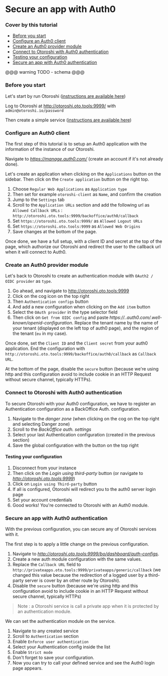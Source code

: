 # Secure an app with Auth0

### Cover by this tutorial
- [Before you start](#before-you-start)
- [Configure an Auth0 client](#configure-an-auth0-client)
- [Create an Auth0 provider module](#create-an-auth0-provider-module)
- [Connect to Otoroshi with Auth0 authentication](#connect-to-otoroshi-with-keycloak-authentication)
- [Testing your configuration](#testing-your-configuration)
- [Secure an app with Auth0 authentication](#secure-an-app-with-keycloak-authentication)

@@@ warning
TODO - schema
@@@

### Before you start

Let's start by run Otoroshi ([instructions are available here](./secure-with-apikey.md#download-otoroshi))

Log to Otoroshi at http://otoroshi.oto.tools:9999/ with `admin@otoroshi.io/password`

Then create a simple service ([instructions are available here](./secure-with-apikey.md#about-the-downstream-example-service))

### Configure an Auth0 client

The first step of this tutorial is to setup an Auth0 application with the information of the instance of our Otoroshi.

Navigate to *https://manage.auth0.com/* (create an account if it's not already done). 

Let's create an application when clicking on the `Applications` button on the sidebar. Then click on the `Create application` button on the right top.

1. Choose `Regular Web Applications` as `Application type`
2. Then set for example `otoroshi-client` as `Name`, and confirm the creation
3. Jump to the `Settings` tab
4. Scroll to the `Application URLs` section and add the following url as `Allowed Callback URLs` : `http://otoroshi.oto.tools:9999/backoffice/auth0/callback`
5. Set `https://otoroshi.oto.tools:9999/` as `Allowed Logout URLs`
6. Set `https://otoroshi.oto.tools:9999` as `Allowed Web Origins` 
7. Save changes at the bottom of the page.

Once done, we have a full setup, with a client ID and secret at the top of the page, which authorize our Otoroshi and redirect the user to the callback url when it will connect to Auth0.

### Create an Auth0 provider module

Let's back to Otoroshi to create an authentication module with `OAuth2 / OIDC provider` as `type`.

1. Go ahead, and navigate to http://otoroshi.oto.tools:9999
1. Click on the cog icon on the top right
1. Then `Authentication configs` button
1. And add a new configuration when clicking on the `Add item` button
2. Select the `OAuth provider` in the type selector field
3. Then click on `Get from OIDC config` and paste *https://<tenant-name>.<region>.auth0.com/.well-known/openid-configuration*. Replace the tenant name by the name of your tenant (displayed on the left top of auth0 page), and the region of the tenant (`eu` in my case).

Once done, set the `Client ID` and the `Client secret` from your auth0 application. End the configuration with `http://otoroshi.oto.tools:9999/backoffice/auth0/callback` as `Callback URL`.

At the bottom of the page, disable the `secure` button (because we're using http and this configuration avoid to include cookie in an HTTP Request without secure channel, typically HTTPs).

### Connect to Otoroshi with Auth0 authentication

To secure Otoroshi with your Auth0 configuration, we have to register an Authentication configuration as a BackOffice Auth. configuration.

1. Navigate to the *danger zone* (when clicking on the cog on the top right and selecting Danger zone)
2. Scroll to the *BackOffice auth. settings*
3. Select your last Authentication configuration (created in the previous section)
4. Save the global configuration with the button on the top right

#### Testing your configuration

1. Disconnect from your instance
1. Then click on the *Login using third-party* button (or navigate to *http://otoroshi.oto.tools:9999*)
2. Click on `Login using Third-party` button
3. If all is configured, Otoroshi will redirect you to the auth0 server login page
4. Set your account credentials
5. Good works! You're connected to Otoroshi with an Auth0 module.

### Secure an app with Auth0 authentication

With the previous configuration, you can secure any of Otoroshi services with it. 

The first step is to apply a little change on the previous configuration. 

1. Navigate to *http://otoroshi.oto.tools:9999/bo/dashboard/auth-configs*.
2. Create a new auth module configuration with the same values.
3. Replace the `Callback URL` field to `http://privateapps.oto.tools:9999/privateapps/generic/callback` (we changed this value because the redirection of a logged user by a third-party server is cover by an other route by Otoroshi).
4. Disable the `secure` button (because we're using http and this configuration avoid to include cookie in an HTTP Request without secure channel, typically HTTPs)

> Note : a Otoroshi service is call a private app when it is protected by an authentication module.

We can set the authentication module on the service.

1. Navigate to any created service
2. Scroll to `Authentication` section
3. Enable `Enforce user authentication`
4. Select your Authentication config inside the list
5. Enable `Strict mode`
6. Don't forget to save your configuration.
7. Now you can try to call your defined service and see the Auth0 login page appears.


